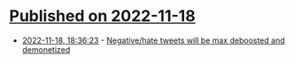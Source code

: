 # [Published on 2022-11-18](index.md)

* [2022-11-18, 18:36:23](https://news.ycombinator.com/item?id=33659580) - [Negative/hate tweets will be max deboosted and demonetized](https://twitter.com/elonmusk/status/1593673339826212864)
